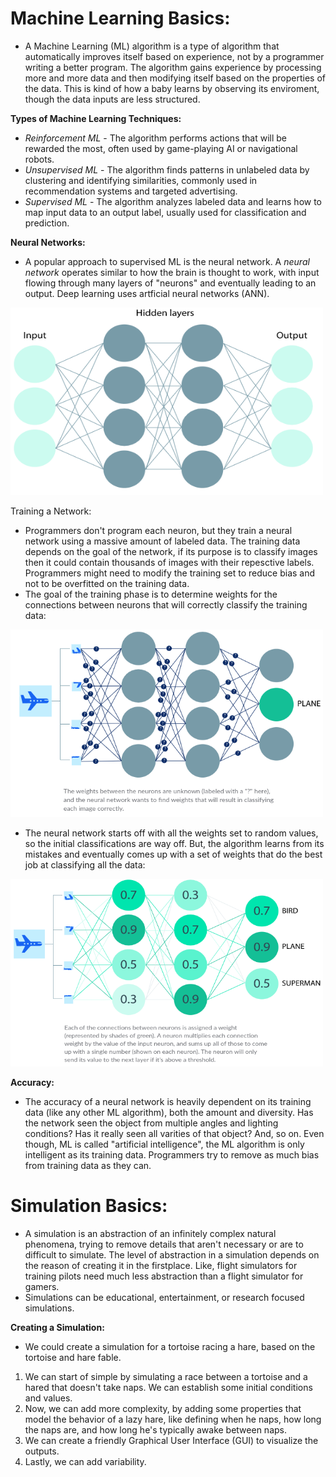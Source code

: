 # Machine Learning Basics:
* A Machine Learning (ML) algorithm is a type of algorithm that automatically improves itself based on experience, not by a programmer writing a better program. The algorithm gains experience by processing more and more data and then modifying itself based on the properties of the data. This is kind of how a baby learns by observing its enviroment, though the data inputs are less structured.

<strong>Types of Machine Learning Techniques:</strong>
* *Reinforcement ML* - The algorithm performs actions that will be rewarded the most, often used by game-playing AI or navigational robots.
* *Unsupervised ML* - The algorithm finds patterns in unlabeled data by clustering and identifying similarities, commonly used in recommendation systems and targeted advertising.
* *Supervised ML* - The algorithm analyzes labeled data and learns how to map input data to an output label, usually used for classification and prediction.

<strong>Neural Networks:</strong>
* A popular approach to supervised ML is the neural network. A *neural network* operates similar to how the brain is thought to work, with input flowing through many layers of "neurons" and eventually leading to an output. Deep learning uses artficial neural networks (ANN).

<img src = "https://github.com/BOLTZZ/C/blob/master/Images%20and%20Gifs/neural%20network%20outline.png" width = "500" height = "300">

Training a Network:
* Programmers don't program each neuron, but they train a neural network using a massive amount of labeled data. The training data depends on the goal of the network, if its purpose is to classify images then it could contain thousands of images with their repesctive labels. Programmers might need to modify the training set to reduce bias and not to be overfitted on the training data.
* The goal of the training phase is to determine weights for the connections between neurons that will correctly classify the training data:

<img src = "https://github.com/BOLTZZ/C/blob/master/Images%20and%20Gifs/random_weight_plane.png" width = "500" height = "300">

* The neural network starts off with all the weights set to random values, so the initial classifications are way off. But, the algorithm learns from its mistakes and eventually comes up with a set of weights that do the best job at classifying all the data:

<img src = "https://github.com/BOLTZZ/C/blob/master/Images%20and%20Gifs/finalized_weight_plane.png" width = "500" height = "300">

<strong>Accuracy:</strong>
* The accuracy of a neural network is heavily dependent on its training data (like any other ML algorithm), both the amount and diversity. Has the network seen the object from multiple angles and lighting conditions? Has it really seen all varities of that object? And, so on. Even though, ML is called "artificial intelligence", the ML algorithm is only intelligent as its training data. Programmers try to remove as much bias from training data as they can.
# Simulation Basics:
* A simulation is an abstraction of an infinitely complex natural phenomena, trying to remove details that aren't necessary or are to difficult to simulate. The level of abstraction in a simulation depends on the reason of creating it in the firstplace. Like, flight simulators for training pilots need much less abstraction than a flight simulator for gamers. 
* Simulations can be educational, entertainment, or research focused simulations.

<strong>Creating a Simulation:</strong>
* We could create a simulation for a tortoise racing a hare, based on the tortoise and hare fable.
1. We can start of simple by simulating a race between a tortoise and a hared that doesn't take naps. We can establish some initial conditions and values.
2. Now, we can add more complexity, by adding some properties that model the behavior of a lazy hare, like defining when he naps, how long the naps are, and how long he's typically awake between naps.
3. We can create a friendly Graphical User Interface (GUI) to visualize the outputs.
4. Lastly, we can add variability.
